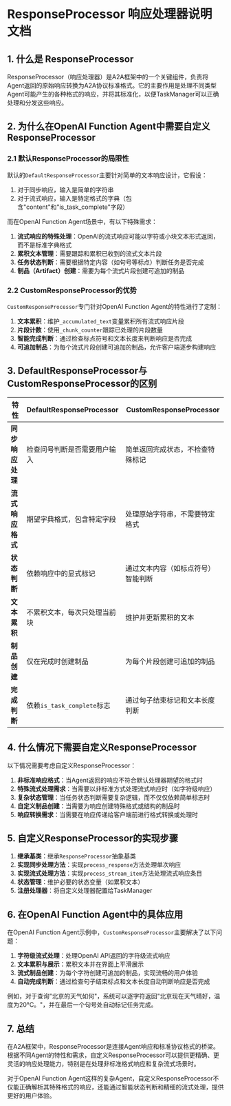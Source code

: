 # ResponseProcessor 响应处理器说明文档

## 1. 什么是 ResponseProcessor

ResponseProcessor（响应处理器）是A2A框架中的一个关键组件，负责将Agent返回的原始响应转换为A2A协议标准格式。它的主要作用是处理不同类型Agent可能产生的各种格式的响应，并将其标准化，以便TaskManager可以正确处理和分发这些响应。

## 2. 为什么在OpenAI Function Agent中需要自定义ResponseProcessor

### 2.1 默认ResponseProcessor的局限性

默认的`DefaultResponseProcessor`主要针对简单的文本响应设计，它假设：

1. 对于同步响应，输入是简单的字符串
2. 对于流式响应，输入是特定格式的字典（包含"content"和"is_task_complete"字段）

而在OpenAI Function Agent场景中，有以下特殊需求：

1. **流式响应的特殊处理**：OpenAI的流式响应可能以字符或小块文本形式返回，而不是标准字典格式
2. **累积文本管理**：需要跟踪和累积已收到的流式文本片段
3. **任务状态判断**：需要根据特定内容（如句号等标点）判断任务是否完成
4. **制品（Artifact）创建**：需要为每个流式片段创建可追加的制品

### 2.2 CustomResponseProcessor的优势

`CustomResponseProcessor`专门针对OpenAI Function Agent的特性进行了定制：

1. **文本累积**：维护`_accumulated_text`变量累积所有流式响应片段
2. **片段计数**：使用`_chunk_counter`跟踪已处理的片段数量
3. **智能完成判断**：通过检查标点符号和文本长度来判断响应是否完成
4. **可追加制品**：为每个流式片段创建可追加的制品，允许客户端逐步构建响应

## 3. DefaultResponseProcessor与CustomResponseProcessor的区别

| 特性 | DefaultResponseProcessor | CustomResponseProcessor |
|------|--------------------------|-------------------------|
| **同步响应处理** | 检查问号判断是否需要用户输入 | 简单返回完成状态，不检查特殊标记 |
| **流式响应格式** | 期望字典格式，包含特定字段 | 处理原始字符串，不需要特定格式 |
| **状态判断** | 依赖响应中的显式标记 | 通过文本内容（如标点符号）智能判断 |
| **文本累积** | 不累积文本，每次只处理当前块 | 维护并更新累积的文本 |
| **制品创建** | 仅在完成时创建制品 | 为每个片段创建可追加的制品 |
| **完成判断** | 依赖`is_task_complete`标志 | 通过句子结束标记和文本长度判断 |

## 4. 什么情况下需要自定义ResponseProcessor

以下情况需要考虑自定义ResponseProcessor：

1. **非标准响应格式**：当Agent返回的响应不符合默认处理器期望的格式时
2. **特殊流式处理需求**：当需要以非标准方式处理流式响应时（如字符级响应）
3. **复杂状态管理**：当任务状态判断需要复杂逻辑，而不仅仅依赖简单标志时
4. **自定义制品创建**：当需要为响应创建特殊格式或结构的制品时
5. **响应转换需求**：当需要在响应传递给客户端前进行格式转换或处理时

## 5. 自定义ResponseProcessor的实现步骤

1. **继承基类**：继承`ResponseProcessor`抽象基类
2. **实现同步处理方法**：实现`process_response`方法处理单次响应
3. **实现流式处理方法**：实现`process_stream_item`方法处理流式响应条目 
4. **状态管理**：维护必要的状态变量（如累积文本）
5. **注册处理器**：将自定义处理器配置给TaskManager

## 6. 在OpenAI Function Agent中的具体应用

在OpenAI Function Agent示例中，`CustomResponseProcessor`主要解决了以下问题：

1. **字符级流式处理**：处理OpenAI API返回的字符级流式响应
2. **文本累积与展示**：累积文本并在界面上平滑展示
3. **流式制品创建**：为每个字符创建可追加的制品，实现流畅的用户体验
4. **自动完成判断**：通过检查句子结束标点和文本长度自动判断响应是否完成

例如，对于查询"北京的天气如何"，系统可以逐字符返回"北京现在天气晴好，温度为20°C。"，并在最后一个句号处自动标记任务完成。

## 7. 总结

在A2A框架中，ResponseProcessor是连接Agent响应和标准协议格式的桥梁。根据不同Agent的特性和需求，自定义ResponseProcessor可以提供更精确、更灵活的响应处理能力，特别是在处理非标准格式响应和复杂流式场景时。

对于OpenAI Function Agent这样的复杂Agent，自定义ResponseProcessor不仅能正确解析其特殊格式的响应，还能通过智能状态判断和精细的流式处理，提供更好的用户体验。 